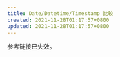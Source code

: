 ```yaml
---
title: Date/Datetime/Timestamp 比较
created: 2021-11-28T01:17:57+0800
updated: 2021-11-28T01:17:57+0800
---
```


参考链接已失效。
